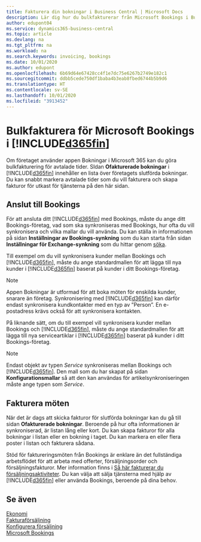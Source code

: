 ```yaml
---
title: Fakturera din bokningar i Business Central | Microsoft Docs
description: Lär dig hur du bulkfakturerar från Microsoft Bookings i Business Central.
author: edupont04
ms.service: dynamics365-business-central
ms.topic: article
ms.devlang: na
ms.tgt_pltfrm: na
ms.workload: na
ms.search.keywords: invoicing, bookings
ms.date: 10/01/2020
ms.author: edupont
ms.openlocfilehash: 6b69d64e67428cc4f1e7dc75e6267b2749e182c1
ms.sourcegitcommit: ddbb5cede750df1baba4b3eab8fbed6744b5b9d6
ms.translationtype: HT
ms.contentlocale: sv-SE
ms.lasthandoff: 10/01/2020
ms.locfileid: "3913452"
---
```

# <a name="bulk-invoicing-for-microsoft-bookings-in-d365fin"></a>Bulkfakturera för Microsoft Bookings i [!INCLUDE[d365fin](includes/d365fin_md.md)] 
Om företaget använder appen Bokningar i Microsoft 365 kan du göra bulkfakturering för avtalade tider. SIdan **Ofakturerade bokningar** i [!INCLUDE[d365fin](includes/d365fin_md.md)] innehåller en lista över företagets slutförda bokningar. Du kan snabbt markera avtalade tider som du vill fakturera och skapa fakturor för utkast för tjänsterna på den här sidan.  

## <a name="connect-to-bookings"></a>Anslut till Bookings
För att ansluta ditt [!INCLUDE[d365fin](includes/d365fin_md.md)] med Bookings, måste du ange ditt Bookings-företag, vad som ska synkroniseras med Bookings, hur ofta du vill synkronisera och vilka mallar du vill använda. Du kan ställa in informationen på sidan **Inställningar av Bookings-synkning** som du kan starta från sidan **Inställningar för Exchange-synkning** som du hittar genom [söka](ui-search.md).  

Till exempel om du vill synkronisera kunder mellan Bookings och [!INCLUDE[d365fin](includes/d365fin_md.md)], måste du ange standardmallen för att lägga till nya kunder i [!INCLUDE[d365fin](includes/d365fin_md.md)] baserat på kunder i ditt Bookings-företag.  

> [!NOTE]
> Appen Bokningar är utformad för att boka möten för enskilda kunder, snarare än företag. Synkronisering med [!INCLUDE[d365fin](includes/d365fin_md.md)] kan därför endast synkronisera kundkontakter med en typ av ”Person”. En e-postadress krävs också för att synkronisera kontakten.  

På liknande sätt, om du till exempel vill synkronisera kunder mellan Bookings och [!INCLUDE[d365fin](includes/d365fin_md.md)], måste du ange standardmallen för att lägga till nya serviceartiklar i [!INCLUDE[d365fin](includes/d365fin_md.md)] baserat på kunder i ditt Bookings-företag.  

> [!NOTE]
> Endast objekt av typen *Service* synkroniseras mellan Bookings och [!INCLUDE[d365fin](includes/d365fin_md.md)]. Den mall som du har skapat på sidan **Konfigurationsmallar** så att den kan användas för artikelsynkroniseringen måste ange typen som *Service*.

## <a name="invoice-appointments"></a>Fakturera möten
När det är dags att skicka fakturor för slutförda bokningar kan du gå till sidan **Ofakturerade bokningar**. Beroende på hur ofta informationen är synkroniserad, är listan lång eller kort. Du kan skapa fakturor för alla bokningar i listan eller en bokning i taget. Du kan markera en eller flera poster i listan och fakturera sådana.  

Stöd för faktureringsmöten från Bookings är enklare än det fullständiga arbetsflödet för att arbeta med offerter, försäljningsorder och försäljningsfakturor. Mer information finns i [Så här fakturerar du försäljningsaktiviteter](sales-how-invoice-sales.md). Du kan välja att sälja tjänsterna med hjälp av [!INCLUDE[d365fin](includes/d365fin_md.md)] eller använda Bookings, beroende på dina behov.  

## <a name="see-also"></a>Se även
[Ekonomi](finance.md)  
[Fakturaförsäljning](sales-how-invoice-sales.md)  
[Konfigurera försäljning](sales-setup-sales.md)  
[Microsoft Bookings](https://products.office.com/business/scheduling-and-booking-app)  
